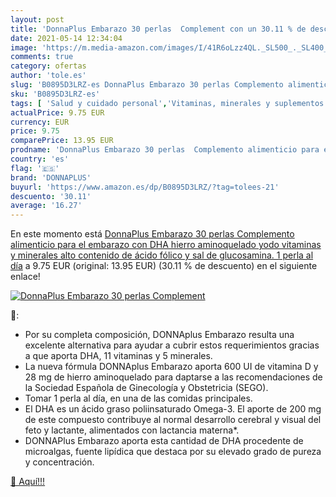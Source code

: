 ```yaml
---
layout: post
title: 'DonnaPlus Embarazo 30 perlas  Complement con un 30.11 % de descuento'
date: 2021-05-14 12:34:04
image: 'https://m.media-amazon.com/images/I/41R6oLzz4QL._SL500_._SL400_.jpg'
comments: true
category: ofertas
author: 'tole.es'
slug: 'B0895D3LRZ-es DonnaPlus Embarazo 30 perlas Complemento alimenticio para...'
sku: 'B0895D3LRZ-es'
tags: [ 'Salud y cuidado personal','Vitaminas, minerales y suplementos en medicamentos, remedios y suplementos dietéticos','donnaplus','embarazo', ]
actualPrice: 9.75 EUR
currency: EUR
price: 9.75
comparePrice: 13.95 EUR
prodname: 'DonnaPlus Embarazo 30 perlas  Complemento alimenticio para el embarazo con DHA  hierro aminoquelado  yodo  vitaminas y minerales  alto contenido de ácido fólico y sal de glucosamina. 1 perla al día'
country: 'es'
flag: '🇪🇸'
brand: 'DONNAPLUS'
buyurl: 'https://www.amazon.es/dp/B0895D3LRZ/?tag=tolees-21'
descuento: '30.11'
average: '16.27'
---
```


En este momento está [DonnaPlus Embarazo 30 perlas  Complemento alimenticio para el embarazo con DHA  hierro aminoquelado  yodo  vitaminas y minerales  alto contenido de ácido fólico y sal de glucosamina. 1 perla al día](https://www.amazon.es/dp/B0895D3LRZ/?tag=tolees-21) a 9.75 EUR (original: 13.95 EUR) (30.11 %  de descuento) en el siguiente enlace!

[![DonnaPlus Embarazo 30 perlas  Complement](https://m.media-amazon.com/images/I/41R6oLzz4QL._SL500_._SL400_.jpg)](https://www.amazon.es/dp/B0895D3LRZ/?tag=tolees-21)

🔎:

- Por su completa composición, DONNAplus Embarazo resulta una excelente alternativa para ayudar a cubrir estos requerimientos gracias a que aporta DHA, 11 vitaminas y 5 minerales.
- La nueva fórmula DONNAplus Embarazo aporta 600 UI de vitamina D y 28 mg de hierro aminoquelado para daptarse a las recomendaciones de la Sociedad Española de Ginecología y Obstetricia (SEGO).
- Tomar 1 perla al día, en una de las comidas principales.
- El DHA es un ácido graso poliinsaturado Omega-3. El aporte de 200 mg de este compuesto contribuye al normal desarrollo cerebral y visual del feto y lactante, alimentados con lactancia materna*.
- DONNAPlus Embarazo aporta esta cantidad de DHA procedente de microalgas, fuente lipídica que destaca por su elevado grado de pureza y concentración.

[🛒 Aquí!!!](https://www.amazon.es/dp/B0895D3LRZ/?tag=tolees-21)
